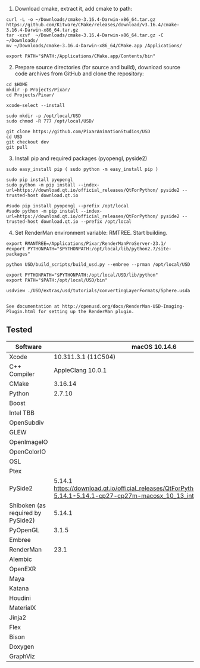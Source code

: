 1) Download cmake, extract it, add cmake to path:
```
curl -L -o ~/Downloads/cmake-3.16.4-Darwin-x86_64.tar.gz https://github.com/Kitware/CMake/releases/download/v3.16.4/cmake-3.16.4-Darwin-x86_64.tar.gz
tar -xzvf  ~/Downloads/cmake-3.16.4-Darwin-x86_64.tar.gz -C ~/Downloads/
mv ~/Downloads/cmake-3.16.4-Darwin-x86_64/CMake.app /Applications/

export PATH="$PATH:/Applications/CMake.app/Contents/bin"
```

2) Prepare source directories (for source and build), download source code archives from GitHub and clone the repository:
```terminal
cd $HOME
mkdir -p Projects/Pixar/
cd Projects/Pixar/

xcode-select --install

sudo mkdir -p /opt/local/USD
sudo chmod -R 777 /opt/local/USD/

git clone https://github.com/PixarAnimationStudios/USD
cd USD
git checkout dev
git pull
```

3) Install pip and required packages (pyopengl, pyside2)
```terminal
sudo easy_install pip ( sudo python -m easy_install pip )

sudo pip install pyopengl
sudo python -m pip install --index-url=https://download.qt.io/official_releases/QtForPython/ pyside2 --trusted-host download.qt.io

#sudo pip install pyopengl --prefix /opt/local
#sudo python -m pip install --index-url=https://download.qt.io/official_releases/QtForPython/ pyside2 --trusted-host download.qt.io --prefix /opt/local
```

4) Set RenderMan environment variable: RMTREE. Start building.
```terminal
export RMANTREE=/Applications/Pixar/RenderManProServer-23.1/
#export PYTHONPATH="$PYTHONPATH:/opt/local/lib/python2.7/site-packages"

python USD/build_scripts/build_usd.py --embree --prman /opt/local/USD

export PYTHONPATH="$PYTHONPATH:/opt/local/USD/lib/python"
export PATH="$PATH:/opt/local/USD/bin"

usdview ./USD/extras/usd/tutorials/convertingLayerFormats/Sphere.usda


See documentation at http://openusd.org/docs/RenderMan-USD-Imaging-Plugin.html for setting up the RenderMan plugin.
```


## Tested

| Software      | macOS 10.14.6 |
| ------------- | ------------ |
| Xcode         | 10.311.3.1 (11C504) |
| C++ Compiler  | AppleClang 10.0.1 |
| CMake         | 3.16.14      |
| Python        | 2.7.10       |
| Boost         |              |
| Intel TBB     |              |
| OpenSubdiv    |              |
| GLEW          |              |
| OpenImageIO   |              |
| OpenColorIO   |              |
| OSL           |              |
| Ptex          |              |
| PySide2       | 5.14.1 https://download.qt.io/official_releases/QtForPython/pyside2/PySide2-5.14.1-5.14.1-cp27-cp27m-macosx_10_13_intel.whl (147.9 MB) |
| Shiboken (as required by PySide2) | 5.14.1       |
| PyOpenGL      | 3.1.5        |
| Embree        |              |
| RenderMan     | 23.1         |
| Alembic       |              |
| OpenEXR       |              |
| Maya          |              |
| Katana        |              |
| Houdini       |              |
| MaterialX     |              |
| Jinja2        |              |
| Flex          |              |
| Bison         |              |
| Doxygen       |              |
| GraphViz      |              |


